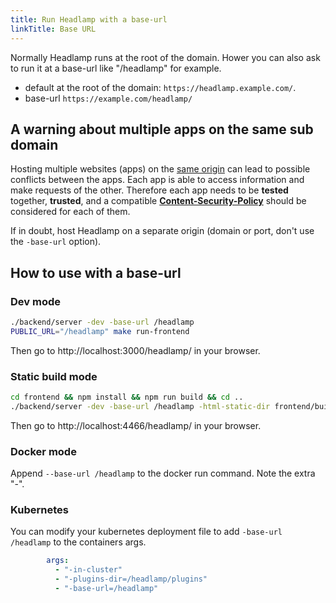 ```yaml
---
title: Run Headlamp with a base-url
linkTitle: Base URL
---
```


Normally Headlamp runs at the root of the domain. Hower you can also ask 
to run it at a base-url like "/headlamp" for example.

- default at the root of the domain: `https://headlamp.example.com/`.
- base-url `https://example.com/headlamp/` 


## A warning about multiple apps on the same sub domain

Hosting multiple websites (apps) on the [same origin](https://developer.mozilla.org/en-US/docs/Web/Security/Same-origin_policy) can lead to possible conflicts between the apps. Each app is able to access information and make requests of the other. Therefore each app needs to be **tested** together, **trusted**, and a compatible **[Content-Security-Policy](https://developer.mozilla.org/en-US/docs/Web/HTTP/CSP)** should be considered for each of them.

If in doubt, host Headlamp on a separate origin (domain or port, don't use the `-base-url` option).


## How to use with a base-url


### Dev mode

```bash
./backend/server -dev -base-url /headlamp
PUBLIC_URL="/headlamp" make run-frontend
```

Then go to http://localhost:3000/headlamp/ in your browser.


### Static build mode

```bash
cd frontend && npm install && npm run build && cd ..
./backend/server -dev -base-url /headlamp -html-static-dir frontend/build
```

Then go to http://localhost:4466/headlamp/ in your browser.


### Docker mode

Append `--base-url /headlamp` to the docker run command. Note the extra "-".


### Kubernetes

You can modify your kubernetes deployment file to add `-base-url /headlamp`
to the containers args.

```yaml
        args:
          - "-in-cluster"
          - "-plugins-dir=/headlamp/plugins"
          - "-base-url=/headlamp"
```
